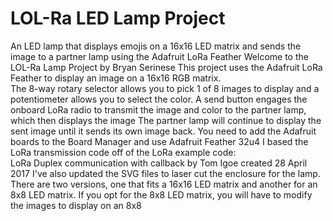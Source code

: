 # LOL-Ra LED Lamp Project
An LED lamp that displays emojis on a 16x16 LED matrix and sends the image to a partner lamp using the Adafruit LoRa Feather
Welcome to the LOL-Ra Lamp Project by Bryan Serinese
This project uses the Adafruit LoRa Feather to display an image on a 16x16 RGB matrix.  
The 8-way rotary selector allows you to pick 1 of 8 images to display and a potentiometer allows you to select the color.
A send button engages the onboard LoRa radio to transmit the image and color to the partner lamp, which then displays the image 
The partner lamp will continue to display the sent image until it sends its own image back.
You need to add the Adafruit boards to the Board Manager and use Adafruit Feather 32u4
I based the LoRa transmission code off of the LoRa example code:  
LoRa Duplex communication with callback by Tom Igoe created 28 April 2017 
I've also updated the SVG files to laser cut the enclosure for the lamp. There are two versions, one that fits a 16x16 LED matrix and another for an 8x8 LED matrix. 
If you opt for the 8x8 LED matrix, you will have to modify the images to display on an 8x8
